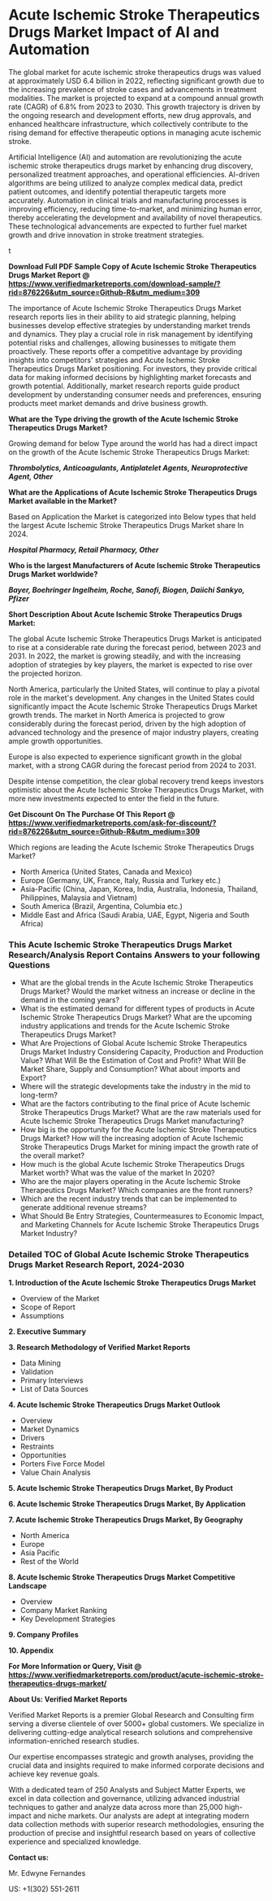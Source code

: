 <meta name="title" content="Global Acute Ischemic Stroke Therapeutics Drugs Market Impact of AI and Automation"><meta name="description" content="The global market for acute ischemic stroke therapeutics drugs was valued at approximately USD 6.4 billion in 2022, reflecting significant growth due to the increasing"><meta name="title" content="Acute Ischemic Stroke Therapeutics Drugs Market Size, Share, Scope, Trends, Growth, Opportunities, Analysis, Forecast"><h1>Acute Ischemic Stroke Therapeutics Drugs Market Impact of AI and Automation</h1><p>The global market for acute ischemic stroke therapeutics drugs was valued at approximately USD 6.4 billion in 2022, reflecting significant growth due to the increasing prevalence of stroke cases and advancements in treatment modalities. The market is projected to expand at a compound annual growth rate (CAGR) of 6.8% from 2023 to 2030. This growth trajectory is driven by the ongoing research and development efforts, new drug approvals, and enhanced healthcare infrastructure, which collectively contribute to the rising demand for effective therapeutic options in managing acute ischemic stroke.</p><p>Artificial Intelligence (AI) and automation are revolutionizing the acute ischemic stroke therapeutics drugs market by enhancing drug discovery, personalized treatment approaches, and operational efficiencies. AI-driven algorithms are being utilized to analyze complex medical data, predict patient outcomes, and identify potential therapeutic targets more accurately. Automation in clinical trials and manufacturing processes is improving efficiency, reducing time-to-market, and minimizing human error, thereby accelerating the development and availability of novel therapeutics. These technological advancements are expected to further fuel market growth and drive innovation in stroke treatment strategies.</p>t</p><p id="" class=""><strong>Download Full PDF Sample Copy of Acute Ischemic Stroke Therapeutics Drugs Market Report @ <a href="https://www.verifiedmarketreports.com/download-sample/?rid=876226&utm_source=Github-R&utm_medium=309" target="_blank">https://www.verifiedmarketreports.com/download-sample/?rid=876226&utm_source=Github-R&utm_medium=309</a></strong></p><p>The importance of&nbsp;Acute Ischemic Stroke Therapeutics Drugs Market research reports lies in their ability to aid strategic planning, helping businesses develop effective strategies by understanding market trends and dynamics. They play a crucial role in risk management by identifying potential risks and challenges, allowing businesses to mitigate them proactively. These reports offer a competitive advantage by providing insights into competitors' strategies and Acute Ischemic Stroke Therapeutics Drugs Market positioning. For investors, they provide critical data for making informed decisions by highlighting market forecasts and growth potential. Additionally, market research reports guide product development by understanding consumer needs and preferences, ensuring products meet market demands and drive business growth.</p><p><strong>What are the&nbsp;Type driving the growth of the Acute Ischemic Stroke Therapeutics Drugs Market?</strong></p><p id="" class="">Growing demand for below Type around the world has had a direct impact on the growth of the Acute Ischemic Stroke Therapeutics Drugs Market:</p><em><strong>Thrombolytics, Anticoagulants, Antiplatelet Agents, Neuroprotective Agent, Other</strong></em></p><strong>What are the&nbsp;Applications&nbsp;of Acute Ischemic Stroke Therapeutics Drugs Market available in the Market?</strong></p><p id="" class="">Based on Application the Market is categorized into Below types that held the largest Acute Ischemic Stroke Therapeutics Drugs Market share In 2024.</p><em><strong>Hospital Pharmacy, Retail Pharmacy, Other</strong></em></p><strong>Who is the largest Manufacturers of Acute Ischemic Stroke Therapeutics Drugs Market worldwide?</strong></p><p><em><strong>Bayer, Boehringer Ingelheim, Roche, Sanofi, Biogen, Daiichi Sankyo, Pfizer</strong></em></p><p id="" class=""><strong>Short Description About Acute Ischemic Stroke Therapeutics Drugs Market:</strong></p><p>The global Acute Ischemic Stroke Therapeutics Drugs Market is anticipated to rise at a considerable rate during the forecast period, between 2023 and 2031. In 2022, the market is growing steadily, and with the increasing adoption of strategies by key players, the market is expected to rise over the projected horizon.</p><p>North America, particularly the United States, will continue to play a pivotal role in the market's development. Any changes in the United States could significantly impact the Acute Ischemic Stroke Therapeutics Drugs Market growth trends. The market in North America is projected to grow considerably during the forecast period, driven by the high adoption of advanced technology and the presence of major industry players, creating ample growth opportunities.</p><p>Europe is also expected to experience significant growth in the global market, with a strong CAGR during the forecast period from 2024 to 2031.</p><p>Despite intense competition, the clear global recovery trend keeps investors optimistic about the Acute Ischemic Stroke Therapeutics Drugs Market, with more new investments expected to enter the field in the future.</p><p id="" class=""><strong>Get Discount On The Purchase Of This Report @ <a href="https://www.verifiedmarketreports.com/ask-for-discount/?rid=876226&utm_source=Github-R&utm_medium=309" target="_blank">https://www.verifiedmarketreports.com/ask-for-discount/?rid=876226&utm_source=Github-R&utm_medium=309</a></strong></p>Which regions are leading the Acute Ischemic Stroke Therapeutics Drugs Market?</p><ul><li>North America (United States, Canada and Mexico)</li><li>Europe (Germany, UK, France, Italy, Russia and Turkey etc.)</li><li>Asia-Pacific (China, Japan, Korea, India, Australia, Indonesia, Thailand, Philippines, Malaysia and Vietnam)</li><li>South America (Brazil, Argentina, Columbia etc.)</li><li>Middle East and Africa (Saudi Arabia, UAE, Egypt, Nigeria and South Africa)</li></ul><h3 id="" class="">This Acute Ischemic Stroke Therapeutics Drugs Market Research/Analysis Report Contains Answers to your following Questions</h3><ul><li>What are the global trends in the Acute Ischemic Stroke Therapeutics Drugs Market? Would the market witness an increase or decline in the demand in the coming years?</li><li>What is the estimated demand for different types of products in Acute Ischemic Stroke Therapeutics Drugs Market? What are the upcoming industry applications and trends for the Acute Ischemic Stroke Therapeutics Drugs Market?</li><li>What Are Projections of Global Acute Ischemic Stroke Therapeutics Drugs Market Industry Considering Capacity, Production and Production Value? What Will Be the Estimation of Cost and Profit? What Will Be Market Share, Supply and Consumption? What about imports and Export?</li><li>Where will the strategic developments take the industry in the mid to long-term?</li><li>What are the factors contributing to the final price of Acute Ischemic Stroke Therapeutics Drugs Market? What are the raw materials used for Acute Ischemic Stroke Therapeutics Drugs Market manufacturing?</li><li>How big is the opportunity for the Acute Ischemic Stroke Therapeutics Drugs Market? How will the increasing adoption of Acute Ischemic Stroke Therapeutics Drugs Market for mining impact the growth rate of the overall market?</li><li>How much is the global Acute Ischemic Stroke Therapeutics Drugs Market worth? What was the value of the market In 2020?</li><li>Who are the major players operating in the Acute Ischemic Stroke Therapeutics Drugs Market? Which companies are the front runners?</li><li>Which are the recent industry trends that can be implemented to generate additional revenue streams?</li><li>What Should Be Entry Strategies, Countermeasures to Economic Impact, and Marketing Channels for Acute Ischemic Stroke Therapeutics Drugs Market Industry?</li></ul><h3 id="" class="">Detailed TOC of Global Acute Ischemic Stroke Therapeutics Drugs Market Research Report, 2024-2030</h3><p id="" class=""><strong>1. Introduction of the Acute Ischemic Stroke Therapeutics Drugs Market</strong></p><ul><li>Overview of the Market</li><li>Scope of Report</li><li>Assumptions</li></ul><p id="" class=""><strong>2. Executive Summary</strong></p><p id="" class=""><strong>3. Research Methodology of Verified Market Reports</strong></p><ul><li>Data Mining</li><li>Validation</li><li>Primary Interviews</li><li>List of Data Sources</li></ul><p id="" class=""><strong>4. Acute Ischemic Stroke Therapeutics Drugs Market Outlook</strong></p><ul><li>Overview</li><li>Market Dynamics</li><li>Drivers</li><li>Restraints</li><li>Opportunities</li><li>Porters Five Force Model</li><li>Value Chain Analysis</li></ul><p id="" class=""><strong>5. Acute Ischemic Stroke Therapeutics Drugs Market, By Product</strong></p><p id="" class=""><strong>6. Acute Ischemic Stroke Therapeutics Drugs Market, By Application</strong></p><p id="" class=""><strong>7. Acute Ischemic Stroke Therapeutics Drugs Market, By Geography</strong></p><ul><li>North America</li><li>Europe</li><li>Asia Pacific</li><li>Rest of the World</li></ul><p id="" class=""><strong>8. Acute Ischemic Stroke Therapeutics Drugs Market Competitive Landscape</strong></p><ul><li>Overview</li><li>Company Market Ranking</li><li>Key Development Strategies</li></ul><p id="" class=""><strong>9. Company Profiles</strong></p><p id="" class=""><strong>10. Appendix</strong></p><p id="" class=""><strong>For More Information or Query, Visit @ <a href="https://www.verifiedmarketreports.com/product/acute-ischemic-stroke-therapeutics-drugs-market/" target="_blank">https://www.verifiedmarketreports.com/product/acute-ischemic-stroke-therapeutics-drugs-market/</a></strong></p><p id="" class=""><strong>About Us: Verified Market Reports</strong></p><p id="" class="">Verified Market Reports is a premier Global Research and Consulting firm serving a diverse clientele of over 5000+ global customers. We specialize in delivering cutting-edge analytical research solutions and comprehensive information-enriched research studies.</p><p id="" class="">Our expertise encompasses strategic and growth analyses, providing the crucial data and insights required to make informed corporate decisions and achieve key revenue goals.</p><p id="" class="">With a dedicated team of 250 Analysts and Subject Matter Experts, we excel in data collection and governance, utilizing advanced industrial techniques to gather and analyze data across more than 25,000 high-impact and niche markets. Our analysts are adept at integrating modern data collection methods with superior research methodologies, ensuring the production of precise and insightful research based on years of collective experience and specialized knowledge.</p><p id="" class=""><strong>Contact us:</strong></p><p id="" class="">Mr. Edwyne Fernandes</p><p id="" class="">US: +1(302) 551-2611</p>